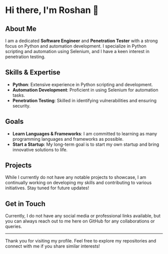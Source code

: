 # Hi there, I'm Roshan 👋

## About Me

I am a dedicated **Software Engineer** and **Penetration Tester** with a strong focus on Python and automation development. I specialize in Python scripting and automation using Selenium, and I have a keen interest in penetration testing.

## Skills & Expertise

- **Python**: Extensive experience in Python scripting and development.
- **Automation Development**: Proficient in using Selenium for automation tasks.
- **Penetration Testing**: Skilled in identifying vulnerabilities and ensuring security.

## Goals

- **Learn Languages & Frameworks**: I am committed to learning as many programming languages and frameworks as possible.
- **Start a Startup**: My long-term goal is to start my own startup and bring innovative solutions to life.

## Projects

While I currently do not have any notable projects to showcase, I am continually working on developing my skills and contributing to various initiatives. Stay tuned for future updates!

## Get in Touch

Currently, I do not have any social media or professional links available, but you can always reach out to me here on GitHub for any collaborations or queries.

---

Thank you for visiting my profile. Feel free to explore my repositories and connect with me if you share similar interests!

